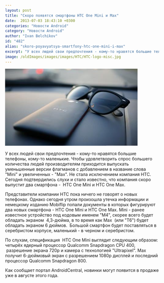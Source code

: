```yaml
---
layout: post
title: "Скоро появятся смартфоны HTC One Mini и Max"
date:  2013-07-03 18:43:10 +0300
categories: "Новости Android"
category: "Новости Android"
author: "Ivan Belchikov"
id: "482"
alias: "skoro-poyavyatsya-smartfony-htc-one-mini-i-max"
excerpt: "У всех людей свои предпочтения - кому-то нравятся большие телефоны, кому-то маленькие. Чтобы удовлетворить спрос большего количества людей производителям приходится выпускать уменьшенные версии флагманов с добавлением в название слова Mini и увеличенных - Max. Не стала исключением компания HTC. Сегодня подтвердились слухи и стало известно, что компания скоро выпустит два смартфона -  HTC One Mini и HTC One Max. "
image: /oldImages/images/images/HTC/HTC-logo-misc.jpg
---
```

<img src="/oldImages/images/images/HTC/HTC-logo-misc.jpg" alt="Смартофон HTC" />

У всех людей свои предпочтения - кому-то нравятся большие телефоны, кому-то маленькие. Чтобы удовлетворить спрос большего количества людей производителям приходится выпускать уменьшенные версии флагманов с добавлением в название слова "Mini" и увеличенных - "Max". Не стала исключением компания HTC. Сегодня подтвердились слухи и стало известно, что компания скоро выпустит два смартфона -  HTC One Mini и HTC One Max. 


Представители компании HTC пока ничего не говорят о новых телефонах. Однако сегодня утром произошла утечка информации и немецкому изданию Mobiflip попали документы в которых фигурируют два новых смартфона - HTC One Mini и HTC One Max. Mini - ранее известное устройство под кодовым именем "M4", скорее всего будет обладать экраном  4,3-дюйма, в то время как Max  (или "Т6") будет обладать экраном 6 дюймов.  Большой смартфон будет поставляться в серебристом корпусе, маленький - в черном и серебристом.

По слухам, спецификация  HTC One Mini выглядит следующим образом: четырёх ядерный процессор Qualcomm Snapdragon CPU 400,  разрешение экрана 720p и камера с технологией "Ultrapixel". Max получит 6-дюймовый экран с разрешением 1080p дисплей и последний процессор Qualcomm Snapdragon 800.

Как сообщает портал AndroidCentral, новинки могут появится в продаже уже в августе этого года.

 
